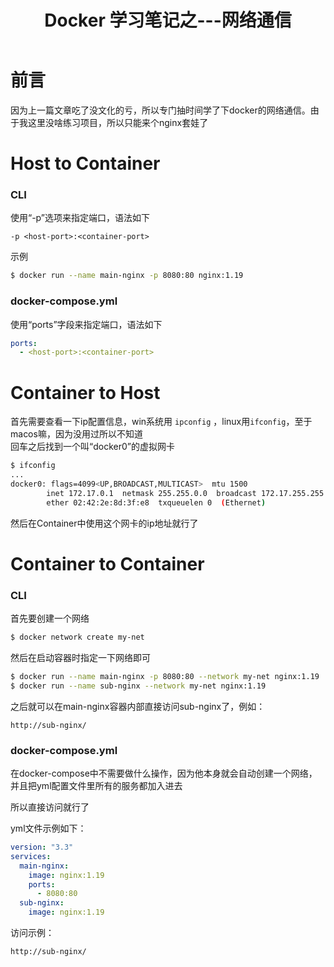 ﻿---
title: Docker 学习笔记之---网络通信  
categories: docker  
tags: [网络通信]  
---
  
  
# 前言  
因为上一篇文章吃了没文化的亏，所以专门抽时间学了下docker的网络通信。由于我这里没啥练习项目，所以只能来个nginx套娃了
  
# Host to Container
  
### CLI
  
使用“-p”选项来指定端口，语法如下
  
```  
-p <host-port>:<container-port>  
```
  
示例
  
``` bash  
$ docker run --name main-nginx -p 8080:80 nginx:1.19  
```
  
### docker-compose.yml
  
使用“ports”字段来指定端口，语法如下
  
``` yml  
ports:   
  - <host-port>:<container-port>  
```
  
# Container to Host
  
首先需要查看一下ip配置信息，win系统用 `ipconfig` ，linux用`ifconfig`，至于macos嘛，因为没用过所以不知道  
回车之后找到一个叫“docker0”的虚拟网卡
  
``` bash  
$ ifconfig  
...  
docker0: flags=4099<UP,BROADCAST,MULTICAST>  mtu 1500  
        inet 172.17.0.1  netmask 255.255.0.0  broadcast 172.17.255.255  
        ether 02:42:2e:8d:3f:e8  txqueuelen 0  (Ethernet)  
```
  
然后在Container中使用这个网卡的ip地址就行了
  
# Container to Container
  
### CLI
  
首先要创建一个网络
  
``` bash  
$ docker network create my-net  
```
  
然后在启动容器时指定一下网络即可
  
``` bash  
$ docker run --name main-nginx -p 8080:80 --network my-net nginx:1.19  
$ docker run --name sub-nginx --network my-net nginx:1.19  
```
  
之后就可以在main-nginx容器内部直接访问sub-nginx了，例如：
  
```  
http://sub-nginx/  
```
  
### docker-compose.yml
  
在docker-compose中不需要做什么操作，因为他本身就会自动创建一个网络，并且把yml配置文件里所有的服务都加入进去
  
所以直接访问就行了
  
yml文件示例如下：
  
``` yml  
version: "3.3"  
services:   
  main-nginx:   
    image: nginx:1.19  
    ports:   
      - 8080:80  
  sub-nginx:   
    image: nginx:1.19  
```
  
访问示例：  
```  
http://sub-nginx/  
```
